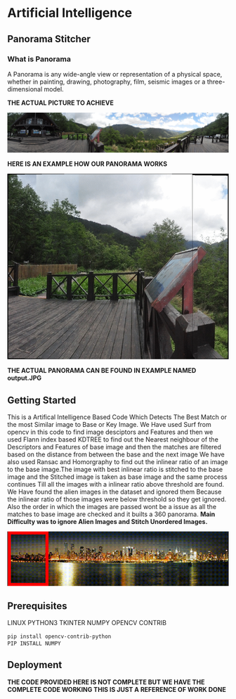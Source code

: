 # Artificial Intelligence

## Panorama Stitcher

### What  is Panorama
A Panorama is any wide-angle view or representation of a physical space, whether in painting, drawing, photography, film, seismic images or a three-dimensional model.

**THE ACTUAL PICTURE TO ACHIEVE**

<p align="center">
  <img src="Example/mountain.jpg">
</p>

**HERE IS AN EXAMPLE HOW OUR PANORAMA WORKS**


<p align="center">
  <img src="Example/mountainpanorama.gif">
</p>

**THE ACTUAL PANORAMA CAN BE FOUND IN EXAMPLE NAMED output.JPG**

## Getting Started 

This is a Artifical Intelligence Based Code Which Detects The Best Match or the most Similar image to Base or Key Image.
We Have used Surf from opencv in this code to find image desciptors and Features and then we used Flann index based KDTREE to find out the Nearest neighbour of the Descriptors and Features of base image and then the matches are filtered based on the distance from between the base and the next image We have also used Ransac and Homorgraphy to find out the inlinear ratio of an image to the base image.The image with best inlinear ratio is stitched to the base image and the Stitched image is taken as base image and the same process continues Till all the images with a inlinear ratio above threshold are found. We Have found the alien images in the dataset and ignored them Because the inlinear ratio of those images were below threshold so they get ignored. Also the order in which the images are passed wont be a issue as all the matches to base image are checked and it builts a 360 panorama. **Main Difficulty was to ignore Alien Images and Stitch Unordered Images.** 

<p align="center">
  <img src="Example/example.gif">
</p>

## Prerequisites

LINUX
PYTHON3
TKINTER
NUMPY
OPENCV CONTRIB

```
pip install opencv-contrib-python
PIP INSTALL NUMPY
```

## Deployment

**THE CODE PROVIDED HERE IS NOT COMPLETE BUT WE HAVE THE COMPLETE CODE WORKING THIS IS JUST A REFERENCE OF WORK DONE**
